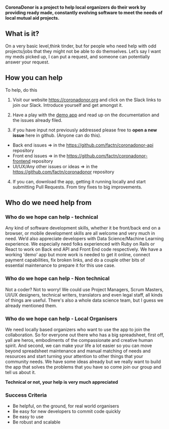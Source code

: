 **CoronaDonor is a project to help local organizers do their work by providing ready made, constantly evolving software to meet the needs of local mutual aid projects.**

## What is it?
On a very basic level,think tinder, but for people who need help with odd projects/jobs that they might not be able to do themselves. Let’s say I want my meds picked up, I can put a request, and someone can potentially answer your request.

## How you can help 

To help, do this

1. Visit our website https://coronadonor.org and click on the Slack links to join our Slack. Introduce yourself and get amongst it. 

2. Have a play with the [demo app](https://w4gl-uat.herokuapp.com/) and read up on the documentation and the issues already filed. 

3. if you have input not previously addressed please free to **open a new issue** here in github. (Anyone can do this).

  - Back end issues => in the https://github.com/factn/coronadonor-api repository
  - Front end issues => in the https://github.com/factn/coronadonor-frontend repository
  - UI/UX/Any other issues or ideas => in the https://github.com/factn/coronadonor repository

4. If you can, download the app, getting it running locally and start submitting Pull Requests. From tiny fixes to big improvements. 


## Who do we need help from 

### Who do we hope can help - technical

Any kind of software development skills, whether it be front/back end on a browser, or mobile development skills are all welcome and very much in need. We’d also appreciate developers with Data Science/Machine Learning experience. We especially need folks experienced with Ruby on Rails or React to work on Back end API and Front End code respectively.  We have a working 'demo' app but more work is needed to get it online, connect payment capabilities, fix broken links, and do a couple other bits of essential maintenance to prepare it for this use case.

### Who do we hope can help - Non technical

Not a coder? Not to worry! We could use Project Managers, Scrum Masters, UI/UX designers, technical writers, translators and even legal staff, all kinds of things are useful. There's also a whole data science team, but I guess we already mentioned them. 

### Who do we hope can help - Local Organisers

We need locally based organizers who want to use the app to join the collaboration.  So for everyone out there who has a big spreadsheet, first off, yall are heros, embodiments of the compassionate and creative human spirit. And second, we can make your life a lot easier so you can move beyond spreadsheet maintenance and manual matching of needs and resources and start turning your attention to other things that your community needs. We have some ideas already but we really want to build the app that solves the problems that you have so come join our group and tell us about it. 


**Technical or not, your help is very much appreciated**

### Success Criteria
- Be helpful, on the ground, for real world organisers
- Be easy for new developers to commit code quickly
- Be easy to use
- Be robust and scalable


